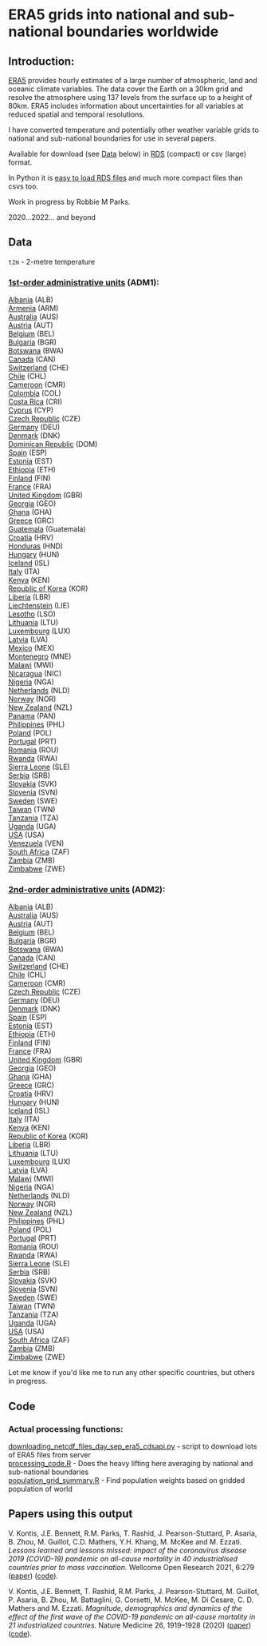 # ERA5 grids into national and sub-national boundaries worldwide

## Introduction:

[ERA5](https://www.ecmwf.int/en/forecasts/datasets/reanalysis-datasets/era5) provides hourly estimates of a large number of atmospheric, land and oceanic climate variables. The data cover the Earth on a 30km grid and resolve the atmosphere using 137 levels from the surface up to a height of 80km. ERA5 includes information about uncertainties for all variables at reduced spatial and temporal resolutions.

I have converted temperature and potentially other weather variable grids to national and sub-national boundaries for use in several papers.

Available for download (see [Data](#Data) below) in [RDS](https://www.r-bloggers.com/2016/12/remember-to-use-the-rds-format/) (compact) or csv (large) format.

In Python it is [easy to load RDS files](https://stackoverflow.com/questions/40996175/loading-a-rds-file-in-pandas) and much more compact files than csvs too.

Work in progress by Robbie M Parks.

2020...2022... and beyond

## Data

`t2m` - 2-metre temperature

### [1st-order administrative units](https://en.wikipedia.org/wiki/Category:First-level_administrative_divisions_by_country) (ADM1):

[Albania](output/grid_county_intersection_raster/ALB/adm1/) (ALB)\
[Armenia](output/grid_county_intersection_raster/ARM/adm1/) (ARM)\
[Australia](output/grid_county_intersection_raster/AUS/adm1/) (AUS)\
[Austria](output/grid_county_intersection_raster/AUT/adm1/) (AUT)\
[Belgium](output/grid_county_intersection_raster/BEL/adm1/) (BEL)\
[Bulgaria](output/grid_county_intersection_raster/BGR/adm1/) (BGR)\
[Botswana](output/grid_county_intersection_raster/BWA/adm1/) (BWA)\
[Canada](output/grid_county_intersection_raster/CAN/adm1/) (CAN)\
[Switzerland](output/grid_county_intersection_raster/CHE/adm1/) (CHE)\
[Chile](output/grid_county_intersection_raster/CHL/adm1/) (CHL)\
[Cameroon](output/grid_county_intersection_raster/CMR/adm1/) (CMR)\
[Colombia](output/grid_county_intersection_raster/COL/adm1/) (COL)\
[Costa Rica](output/grid_county_intersection_raster/CRI/adm1/) (CRI)\
[Cyprus](output/grid_county_intersection_raster/CYP/adm1/) (CYP)\
[Czech Republic](output/grid_county_intersection_raster/CZE/adm1/) (CZE)\
[Germany](output/grid_county_intersection_raster/DEU/adm1/) (DEU)\
[Denmark](output/grid_county_intersection_raster/DNK/adm1/) (DNK)\
[Dominican Republic](output/grid_county_intersection_raster/DOM/adm1/) (DOM)\
[Spain](output/grid_county_intersection_raster/ESP/adm1/) (ESP)\
[Estonia](output/grid_county_intersection_raster/EST/adm1/) (EST)\
[Ethiopia](output/grid_county_intersection_raster/ETH/adm1/) (ETH)\
[Finland](output/grid_county_intersection_raster/FIN/adm1/) (FIN)\
[France](output/grid_county_intersection_raster/FRA/adm1/) (FRA)\
[United Kingdom](output/grid_county_intersection_raster/GBR/adm1/) (GBR)\
[Georgia](output/grid_county_intersection_raster/GEO/adm1/) (GEO)\
[Ghana](output/grid_county_intersection_raster/GHA/adm1/) (GHA)\
[Greece](output/grid_county_intersection_raster/GRC/adm1/) (GRC)\
[Guatemala](output/grid_county_intersection_raster/GTM/adm1/) (Guatemala)\
[Croatia](output/grid_county_intersection_raster/HRV/adm1/) (HRV)\
[Honduras](output/grid_county_intersection_raster/HND/adm1/) (HND)\
[Hungary](output/grid_county_intersection_raster/HUN/adm1/) (HUN)\
[Iceland](output/grid_county_intersection_raster/ISL/adm1/) (ISL)\
[Italy](output/grid_county_intersection_raster/ITA/adm1/) (ITA)\
[Kenya](output/grid_county_intersection_raster/KEN/adm1/) (KEN)\
[Republic of Korea](output/grid_county_intersection_raster/KOR/adm1/) (KOR)\
[Liberia](output/grid_county_intersection_raster/LBR/adm1/) (LBR)\
[Liechtenstein](output/grid_county_intersection_raster/LIE/adm1/) (LIE)\
[Lesotho](output/grid_county_intersection_raster/LSO/adm1/) (LSO)\
[Lithuania](output/grid_county_intersection_raster/LTU/adm1/) (LTU)\
[Luxembourg](output/grid_county_intersection_raster/LUX/adm1/) (LUX)\
[Latvia](output/grid_county_intersection_raster/LVA/adm1/) (LVA)\
[Mexico](output/grid_county_intersection_raster/MEX/adm1/) (MEX)\
[Montenegro](output/grid_county_intersection_raster/MNE/adm1/) (MNE)\
[Malawi](output/grid_county_intersection_raster/MWI/adm1/) (MWI)\
[Nicaragua](output/grid_county_intersection_raster/NIC/adm1/) (NIC)\
[Nigeria](output/grid_county_intersection_raster/NGA/adm1/) (NGA)\
[Netherlands](output/grid_county_intersection_raster/NLD/adm1/) (NLD)\
[Norway](output/grid_county_intersection_raster/NOR/adm1/) (NOR)\
[New Zealand](output/grid_county_intersection_raster/NZL/adm1/) (NZL)\
[Panama](output/grid_county_intersection_raster/PAN/adm1/) (PAN)\
[Philippines](output/grid_county_intersection_raster/PHL/adm1) (PHL)\
[Poland](output/grid_county_intersection_raster/POL/adm1/) (POL)\
[Portugal](output/grid_county_intersection_raster/PRT/adm1/) (PRT)\
[Romania](output/grid_county_intersection_raster/ROU/adm1/) (ROU)\
[Rwanda](output/grid_county_intersection_raster/RWA/adm1/) (RWA)\
[Sierra Leone](output/grid_county_intersection_raster/SLE/adm1/) (SLE)\
[Serbia](output/grid_county_intersection_raster/SRB/adm1/) (SRB)\
[Slovakia](output/grid_county_intersection_raster/SVK/adm1/) (SVK)\
[Slovenia](output/grid_county_intersection_raster/SVN/adm1/) (SVN)\
[Sweden](output/grid_county_intersection_raster/SWE/adm1/) (SWE)\
[Taiwan](output/grid_county_intersection_raster/TWN/adm1/) (TWN)\
[Tanzania](output/grid_county_intersection_raster/TZA/adm1/) (TZA)\
[Uganda](output/grid_county_intersection_raster/UGA/adm1/) (UGA)\
[USA](output/grid_county_intersection_raster/USA/adm1/) (USA)\
[Venezuela](output/grid_county_intersection_raster/VEN/adm1/) (VEN)\
[South Africa](output/grid_county_intersection_raster/ZAF/adm1/) (ZAF)\
[Zambia](output/grid_county_intersection_raster/ZMB/adm1/) (ZMB)\
[Zimbabwe](output/grid_county_intersection_raster/ZWE/adm1/) (ZWE)

### [2nd-order administrative units](https://en.wikipedia.org/wiki/Category:Second-level_administrative_divisions_by_country) (ADM2):

[Albania](output/grid_county_intersection_raster/ALB/adm2/) (ALB)\
[Australia](output/grid_county_intersection_raster/AUS/adm2/) (AUS)\
[Austria](output/grid_county_intersection_raster/AUT/adm2/) (AUT)\
[Belgium](output/grid_county_intersection_raster/BEL/adm2/) (BEL)\
[Bulgaria](output/grid_county_intersection_raster/BGR/adm2/) (BGR)\
[Botswana](output/grid_county_intersection_raster/BWA/adm2/) (BWA)\
[Canada](output/grid_county_intersection_raster/CAN/adm2/) (CAN)\
[Switzerland](output/grid_county_intersection_raster/CHE/adm2/) (CHE)\
[Chile](output/grid_county_intersection_raster/CHL/adm2/) (CHL)\
[Cameroon](output/grid_county_intersection_raster/CMR/adm2/) (CMR)\
[Czech Republic](output/grid_county_intersection_raster/CZE/adm2/) (CZE)\
[Germany](output/grid_county_intersection_raster/DEU/adm2/) (DEU)\
[Denmark](output/grid_county_intersection_raster/DNK/adm2/) (DNK)\
[Spain](output/grid_county_intersection_raster/ESP/adm2/) (ESP)\
[Estonia](output/grid_county_intersection_raster/EST/adm2/) (EST)\
[Ethiopia](output/grid_county_intersection_raster/ETH/adm2/) (ETH)\
[Finland](output/grid_county_intersection_raster/FIN/adm2/) (FIN)\
[France](output/grid_county_intersection_raster/FRA/adm2/) (FRA)\
[United Kingdom](output/grid_county_intersection_raster/GBR/adm2/) (GBR)\
[Georgia](output/grid_county_intersection_raster/GEO/adm2/) (GEO)\
[Ghana](output/grid_county_intersection_raster/GHA/adm2/) (GHA)\
[Greece](output/grid_county_intersection_raster/GRC/adm2/) (GRC)\
[Croatia](output/grid_county_intersection_raster/HRV/adm2/) (HRV)\
[Hungary](output/grid_county_intersection_raster/HUN/adm2/) (HUN)\
[Iceland](output/grid_county_intersection_raster/ISL/adm2/) (ISL)\
[Italy](output/grid_county_intersection_raster/ITA/adm2/) (ITA)\
[Kenya](output/grid_county_intersection_raster/KEN/adm2/) (KEN)\
[Republic of Korea](output/grid_county_intersection_raster/KOR/adm2/) (KOR)\
[Liberia](output/grid_county_intersection_raster/LBR/adm2/) (LBR)\
[Lithuania](output/grid_county_intersection_raster/LTU/adm2/) (LTU)\
[Luxembourg](output/grid_county_intersection_raster/LUX/adm2/) (LUX)\
[Latvia](output/grid_county_intersection_raster/LVA/adm2/) (LVA)\
[Malawi](output/grid_county_intersection_raster/MWI/adm2/) (MWI)\
[Nigeria](output/grid_county_intersection_raster/NGA/adm2/) (NGA)\
[Netherlands](output/grid_county_intersection_raster/NLD/adm2/) (NLD)\
[Norway](output/grid_county_intersection_raster/NOR/adm2/) (NOR)\
[New Zealand](output/grid_county_intersection_raster/NZL/adm2/) (NZL)\
[Philippines](output/grid_county_intersection_raster/PHL/adm2) (PHL)\
[Poland](output/grid_county_intersection_raster/POL/adm2/) (POL)\
[Portugal](output/grid_county_intersection_raster/PRT/adm2/) (PRT)\
[Romania](output/grid_county_intersection_raster/ROU/adm2/) (ROU)\
[Rwanda](output/grid_county_intersection_raster/RWA/adm2/) (RWA)\
[Sierra Leone](output/grid_county_intersection_raster/SLE/adm2/) (SLE)\
[Serbia](output/grid_county_intersection_raster/SRB/adm2/) (SRB)\
[Slovakia](output/grid_county_intersection_raster/SVK/adm2/) (SVK)\
[Slovenia](output/grid_county_intersection_raster/SVN/adm2/) (SVN)\
[Sweden](output/grid_county_intersection_raster/SWE/adm2/) (SWE)\
[Taiwan](output/grid_county_intersection_raster/TWN/adm2/) (TWN)\
[Tanzania](output/grid_county_intersection_raster/TZA/adm2/) (TZA)\
[Uganda](output/grid_county_intersection_raster/UGA/adm2/) (UGA)\
[USA](output/grid_county_intersection_raster/USA/adm2/) (USA)\
[South Africa](output/grid_county_intersection_raster/ZAF/adm2/) (ZAF)\
[Zambia](output/grid_county_intersection_raster/ZMB/adm2/) (ZMB)\
[Zimbabwe](output/grid_county_intersection_raster/ZWE/adm2/) (ZWE)

Let me know if you'd like me to run any other specific countries, but others in progress.

## Code

### Actual processing functions:

[downloading_netcdf_files_day_sep_era5_cdsapi.py](prog/01_extract_netcdf/downloading_netcdf_files_day_sep_era5_cdsapi.py) - script to download lots of ERA5 files from server\
[processing_code.R](prog/01_extract_netcdf/processing_code.R) - Does the heavy lifting here averaging by national and sub-national boundaries\
[population_grid_summary.R](prog/02_population_grid/population_grid_summary.R)  - Find population weights based on gridded population of world

## Papers using this output

V. Kontis, J.E. Bennett, R.M. Parks, T. Rashid, J. Pearson-Stuttard, P. Asaria, B. Zhou, M. Guillot, C.D. Mathers, Y.H. Khang, M. McKee and M. Ezzati. _Lessons learned and lessons missed: impact of the coronavirus disease 2019 (COVID-19) pandemic on all-cause mortality in 40 industrialised countries prior to mass vaccination._ Wellcome Open Research 2021, 6:279
([paper](https://wellcomeopenresearch.org/articles/6-279)) ([code](https://github.com/vkontis/excess_mortality/tree/pub2)). 

V. Kontis, J.E. Bennett, T. Rashid, R.M. Parks, J. Pearson-Stuttard, M. Guillot, P. Asaria, B. Zhou, M. Battaglini, G. Corsetti, M. McKee, M. Di Cesare, C. D. Mathers and M. Ezzati. _Magnitude, demographics and dynamics of the effect of the first wave of the COVID-19 pandemic on all-cause mortality in 21 industrialized countries._ Nature Medicine 26, 1919–1928 (2020) ([paper](https://www.nature.com/articles/s41591-020-1112-0)) ([code](https://github.com/vkontis/excess_mortality/tree/pub)).
